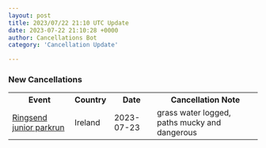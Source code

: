 ```yaml
---
layout: post
title: 2023/07/22 21:10 UTC Update
date: 2023-07-22 21:10:28 +0000
author: Cancellations Bot
category: 'Cancellation Update'

---
```


<h3>New Cancellations</h3>
<div class='hscrollable'>
<table style='width: 100%'>
    <tr>
        <th>Event</th>
        <th>Country</th>
        <th>Date</th>
        <th>Cancellation Note</th>
    </tr>
    <tr>
        <td><a href="https://www.parkrun.ie/ringsend-juniors">Ringsend junior parkrun</a></td>
        <td>Ireland</td>
        <td>2023-07-23</td>
        <td>grass water logged, paths mucky and dangerous</td>
    </tr>
</table>
</div>
